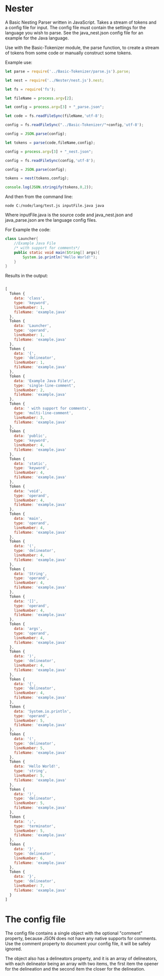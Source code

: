 # Nester

A Basic Nesting Parser written in JavaScript. Takes a stream of tokens and a config file for input. The config file must contain the settings for the language you wish to parse. See the java_nest.json config file for an example for the Java language.

Use with the Basic-Tokenizer module, the parse function, to create a stream of tokens from some code or manually construct some tokens.

Example use:

```javascript
let parse = require('../Basic-Tokenizer/parse.js').parse;

let nest = require('../Nester/nest.js').nest;

let fs = require('fs');

let fileName = process.argv[2];

let config = process.argv[3] + "_parse.json";

let code = fs.readFileSync(fileName,'utf-8');

config = fs.readFileSync("../Basic-Tokenizer/"+config,'utf-8');

config = JSON.parse(config);

let tokens = parse(code,fileName,config);

config = process.argv[3] + "_nest.json";

config = fs.readFileSync(config,'utf-8');

config = JSON.parse(config);

tokens = nest(tokens,config);

console.log(JSON.stringify(tokens,0,2));
```

And then from the command line:
```
node C:/node/lang/test.js inputFile.java java
```

Where inputFile.java is the source code and java_nest.json and java_parse.json are the language config files.

For Example the code:

```java
class Launcher{
	//Example Java File
	/* with support for comments*/
	public static void main(String[] args){
		System.io.println("Hello World!");
	}
}
```

Results in the output:

```javascript

[
  Token {
    data: 'class',
    type: 'keyword',
    lineNumber: 1,
    fileName: 'example.java'
  },
  Token {
    data: 'Launcher',
    type: 'operand',
    lineNumber: 1,
    fileName: 'example.java'
  },
  Token {
    data: '{',
    type: 'delineator',
    lineNumber: 1,
    fileName: 'example.java'
  },
  Token {
    data: 'Example Java File\r',
    type: 'single-line-comment',
    lineNumber: 2,
    fileName: 'example.java'
  },
  Token {
    data: ' with support for comments',
    type: 'multi-line-comment',
    lineNumber: 3,
    fileName: 'example.java'
  },
  Token {
    data: 'public',
    type: 'keyword',
    lineNumber: 4,
    fileName: 'example.java'
  },
  Token {
    data: 'static',
    type: 'keyword',
    lineNumber: 4,
    fileName: 'example.java'
  },
  Token {
    data: 'void',
    type: 'operand',
    lineNumber: 4,
    fileName: 'example.java'
  },
  Token {
    data: 'main',
    type: 'operand',
    lineNumber: 4,
    fileName: 'example.java'
  },
  Token {
    data: '(',
    type: 'delineator',
    lineNumber: 4,
    fileName: 'example.java'
  },
  Token {
    data: 'String',
    type: 'operand',
    lineNumber: 4,
    fileName: 'example.java'
  },
  Token {
    data: '[]',
    type: 'operand',
    lineNumber: 4,
    fileName: 'example.java'
  },
  Token {
    data: 'args',
    type: 'operand',
    lineNumber: 4,
    fileName: 'example.java'
  },
  Token {
    data: ')',
    type: 'delineator',
    lineNumber: 4,
    fileName: 'example.java'
  },
  Token {
    data: '{',
    type: 'delineator',
    lineNumber: 4,
    fileName: 'example.java'
  },
  Token {
    data: 'System.io.println',
    type: 'operand',
    lineNumber: 5,
    fileName: 'example.java'
  },
  Token {
    data: '(',
    type: 'delineator',
    lineNumber: 5,
    fileName: 'example.java'
  },
  Token {
    data: 'Hello World!',
    type: 'string',
    lineNumber: 5,
    fileName: 'example.java'
  },
  Token {
    data: ')',
    type: 'delineator',
    lineNumber: 5,
    fileName: 'example.java'
  },
  Token {
    data: ';',
    type: 'terminator',
    lineNumber: 5,
    fileName: 'example.java'
  },
  Token {
    data: '}',
    type: 'delineator',
    lineNumber: 6,
    fileName: 'example.java'
  },
  Token {
    data: '}',
    type: 'delineator',
    lineNumber: 7,
    fileName: 'example.java'
  }
]

```

# The config file

The config file contains a single object with the optional "comment" property, because JSON does not have any native supports for comments. Use the comment property to document your config file, it will be safely ignored.

The object also has a delineators property, and it is an array of delineators, with each delineator being an array with two items, the first item the opener for the delineation and the second item the closer for the delineation.
